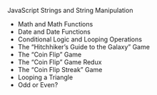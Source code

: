 JavaScript Strings and String Manipulation

- Math and Math Functions
- Date and Date Functions 
- Conditional Logic and Looping Operations
- The “Hitchhiker’s Guide to the Galaxy” Game
- The “Coin Flip” Game
- The “Coin Flip” Game Redux
- The “Coin Flip Streak” Game
- Looping a Triangle
- Odd or Even?
